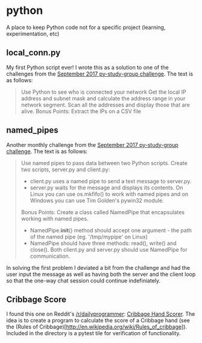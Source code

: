 # python
A place to keep Python code not for a specific project (learning, experimentation, etc)

## local_conn.py

My first Python script ever! I wrote this as a solution to one of the challenges
from the [September 2017 py-study-group challenge](https://github.com/py-study-group/challenges/blob/master/September/challenges4.md). The text is as follows:
> Use Python to see who is connected your network
> Get the local IP address and subnet mask and calculate the address range in your network
> segment. Scan all the addresses and display those that are alive.
> Bonus Points: Extract the IPs on a CSV file

## named_pipes

Another monthly challenge from the [September 2017 py-study-group challenge](https://github.com/py-study-group/challenges/blob/master/September/challenges4.md). The text is as follows:
> Use named pipes to pass data between two Python scripts. Create two scripts, server.py and client.py:
>   * client.py uses a named pipe to send a text message to server.py.
>   * server.py waits for the message and displays its contents.
> On Linux you can use os.mkfifo() to work with named pipes and on Windows you can use Tim Golden's pywin32 module.
>
> Bonus Points: Create a class called NamedPipe that encapsulates working with named pipes.
>   * NamedPipe.__init__() method should accept one argument - the path of the named pipe (eg. '/tmp/mypipe' on Linux)
>   * NamedPipe should have three methods: read(), write() and close(). Both client.py and server.py should use NamedPipe for communication.

In solving the first problem I deviated a bit from the challenge and had the user input the message as well as having both
the server and the client loop so that the one-way chat session could continue indefiniately.

## Cribbage Score

I found this one on Reddit's [/r/dailyprogrammer](http://www.reddit.com/r/dailyprogrammer): [Cribbage Hand Scorer](https://www.reddit.com/r/dailyprogrammer/comments/75p1cs/20171011_challenge_335_intermediate_scoring_a/).
The idea is to create a program to calculate the score of a Cribbage hand (see the (Rules of Cribbage)[http://en.wikipedia.org/wiki/Rules_of_cribbage]). Included
in the directory is a pytest tile for verification of functionality.

